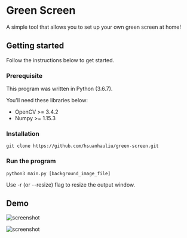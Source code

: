 # Green Screen
A simple tool that allows you to set up your own green screen at home!

## Getting started
Follow the instructions below to get started.

### Prerequisite
This program was written in Python (3.6.7).

You'll need these libraries below:
- OpenCV >= 3.4.2
- Numpy >= 1.15.3

### Installation
```
git clone https://github.com/hsuanhauliu/green-screen.git
```

### Run the program
```
python3 main.py [background_image_file]
```

Use -r (or --resize) flag to resize the output window.


## Demo
![screenshot](https://github.com/hsuanhauliu/green-screen/blob/master/demos/demo1.gif "demo")

![screenshot](https://github.com/hsuanhauliu/green-screen/blob/master/demos/demo2.gif "demo")
